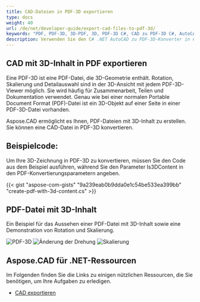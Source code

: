 ```yaml
---
title: CAD-Dateien in PDF-3D exportieren
type: docs
weight: 40
url: /de/net/developer-guide/export-cad-files-to-pdf-3d/
keywords: "PDF, PDF-3D, 3D-PDF, 3D, PDF-3D C#, CAD zu PDF-3D C#, AutoCAD konvertieren, autocad in pdf-3d konvertieren"
description: Verwenden Sie den C# .NET AutoCAD zu PDF-3D-Konverter in C#. Sie können ein 3D-Modell in PDF-3D in C# .NET konvertieren.
---
```


## **CAD mit 3D-Inhalt in PDF exportieren**

Eine PDF-3D ist eine PDF-Datei, die 3D-Geometrie enthält. Rotation, Skalierung und Detailauswahl sind in der 3D-Ansicht mit jedem PDF-3D-Viewer möglich. Sie wird häufig für Zusammenarbeit, Teilen und Dokumentation verwendet. Genau wie bei einer normalen Portable Document Format (PDF)-Datei ist ein 3D-Objekt auf einer Seite in einer PDF-3D-Datei vorhanden.

Aspose.CAD ermöglicht es Ihnen, PDF-Dateien mit 3D-Inhalt zu erstellen. Sie können eine CAD-Datei in PDF-3D konvertieren.

## **Beispielcode:**

Um Ihre 3D-Zeichnung in PDF-3D zu konvertieren, müssen Sie den Code aus dem Beispiel ausführen, während Sie den Parameter Is3DContent in den PDF-Konvertierungsparametern angeben.

{{< gist "aspose-com-gists" "9a239eab0b9dda0e1c54be533ea399bb" "create-pdf-with-3d-content.cs" >}}

## **PDF-Datei mit 3D-Inhalt**

Ein Beispiel für das Aussehen einer PDF-Datei mit 3D-Inhalt sowie eine Demonstration von Rotation und Skalierung.

![PDF-3D](/_assets/guide/pdf-3d/result.png)
![Änderung der Drehung](/_assets/guide/pdf-3d/rotate.png)
![Skalierung](/_assets/guide/pdf-3d/scaling.png)

## **Aspose.CAD für .NET-Ressourcen**

Im Folgenden finden Sie die Links zu einigen nützlichen Ressourcen, die Sie benötigen, um Ihre Aufgaben zu erledigen.

- [CAD exportieren](/cad/net/exporting-cad/)
